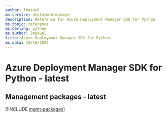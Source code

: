 ```yaml
---
author: lmazuel
ms.service: deploymentmanager
description: Reference for Azure Deployment Manager SDK for Python
ms.topic: reference
ms.devlang: python
ms.author: lmazuel
title: Azure Deployment Manager SDK for Python
ms.data: 10/10/2022
---
```

# Azure Deployment Manager SDK for Python - latest

## Management packages - latest
[!INCLUDE [mgmt-packages](deployment-manager-mgmt-index.md)]